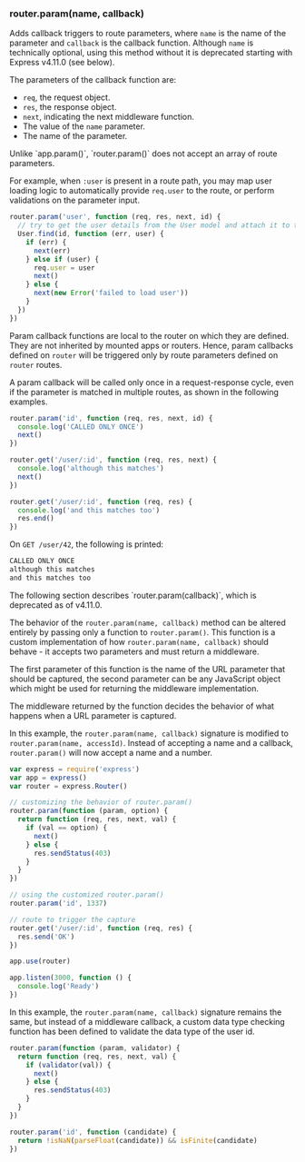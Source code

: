 <h3 id='router.param'>router.param(name, callback)</h3>

Adds callback triggers to route parameters, where `name` is the name of the parameter and `callback` is the callback function. Although `name` is technically optional, using this method without it is deprecated starting with Express v4.11.0 (see below).

The parameters of the callback function are:

- `req`, the request object.
- `res`, the response object.
- `next`, indicating the next middleware function.
- The value of the `name` parameter.
- The name of the parameter.

<div class="doc-box doc-info" markdown="1">
Unlike `app.param()`, `router.param()` does not accept an array of route parameters.
</div>

For example, when `:user` is present in a route path, you may map user loading logic to automatically provide `req.user` to the route, or perform validations on the parameter input.

```js
router.param('user', function (req, res, next, id) {
  // try to get the user details from the User model and attach it to the request object
  User.find(id, function (err, user) {
    if (err) {
      next(err)
    } else if (user) {
      req.user = user
      next()
    } else {
      next(new Error('failed to load user'))
    }
  })
})
```

Param callback functions are local to the router on which they are defined. They are not inherited by mounted apps or routers. Hence, param callbacks defined on `router` will be triggered only by route parameters defined on `router` routes.

A param callback will be called only once in a request-response cycle, even if the parameter is matched in multiple routes, as shown in the following examples.

```js
router.param('id', function (req, res, next, id) {
  console.log('CALLED ONLY ONCE')
  next()
})

router.get('/user/:id', function (req, res, next) {
  console.log('although this matches')
  next()
})

router.get('/user/:id', function (req, res) {
  console.log('and this matches too')
  res.end()
})
```

On `GET /user/42`, the following is printed:

```sh
CALLED ONLY ONCE
although this matches
and this matches too
```

<div class="doc-box doc-warn" markdown="1">
The following section describes `router.param(callback)`, which is deprecated as of v4.11.0.
</div>

The behavior of the `router.param(name, callback)` method can be altered entirely by passing only a function to `router.param()`. This function is a custom implementation of how `router.param(name, callback)` should behave - it accepts two parameters and must return a middleware.

The first parameter of this function is the name of the URL parameter that should be captured, the second parameter can be any JavaScript object which might be used for returning the middleware implementation.

The middleware returned by the function decides the behavior of what happens when a URL parameter is captured.

In this example, the `router.param(name, callback)` signature is modified to `router.param(name, accessId)`. Instead of accepting a name and a callback, `router.param()` will now accept a name and a number.

```js
var express = require('express')
var app = express()
var router = express.Router()

// customizing the behavior of router.param()
router.param(function (param, option) {
  return function (req, res, next, val) {
    if (val == option) {
      next()
    } else {
      res.sendStatus(403)
    }
  }
})

// using the customized router.param()
router.param('id', 1337)

// route to trigger the capture
router.get('/user/:id', function (req, res) {
  res.send('OK')
})

app.use(router)

app.listen(3000, function () {
  console.log('Ready')
})
```

In this example, the `router.param(name, callback)` signature remains the same, but instead of a middleware callback, a custom data type checking function has been defined to validate the data type of the user id.

```js
router.param(function (param, validator) {
  return function (req, res, next, val) {
    if (validator(val)) {
      next()
    } else {
      res.sendStatus(403)
    }
  }
})

router.param('id', function (candidate) {
  return !isNaN(parseFloat(candidate)) && isFinite(candidate)
})
```

